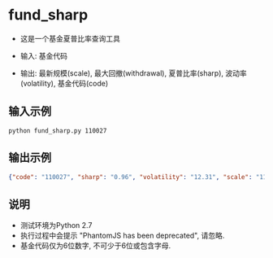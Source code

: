 # fund_sharp

* 这是一个基金夏普比率查询工具

* 输入: 基金代码

* 输出: 最新规模(scale), 最大回撤(withdrawal), 夏普比率(sharp), 波动率(volatility), 基金代码(code)

## 输入示例

```shell
python fund_sharp.py 110027
```

## 输出示例

```json
{"code": "110027", "sharp": "0.96", "volatility": "12.31", "scale": "119.35\u4ebf", "withdrawal": "15.38"}
```

## 说明

* 测试环境为Python 2.7
* 执行过程中会提示 "PhantomJS has been deprecated", 请忽略.
* 基金代码仅为6位数字, 不可少于6位或包含字母.